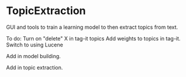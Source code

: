 # TopicExtraction
GUI and tools to train a learning model to then extract topics from text.

To do:
Turn on "delete" X in tag-it topics
Add weights to topics in tag-it.
Switch to using Lucene

Add in model building.

Add in topic extraction.

